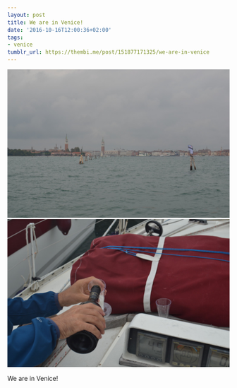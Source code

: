 ```yaml
---
layout: post
title: We are in Venice!
date: '2016-10-16T12:00:36+02:00'
tags:
- venice
tumblr_url: https://thembi.me/post/151877171325/we-are-in-venice
---
```

 ![](/files/tumblr_oetrxmFl1Q1tq106bo1_1280.jpg)  
 ![](/files/tumblr_oetrxmFl1Q1tq106bo2_1280.jpg)  
  

We are in Venice!

